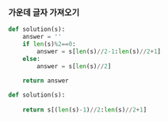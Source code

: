 ### 가운데 글자 가져오기

```python
def solution(s):
    answer = ''
    if len(s)%2==0:
        answer = s[len(s)//2-1:len(s)//2+1]
    else:
        answer = s[len(s)//2]
        
    return answer
```

```python
def solution(s):
        
    return s[(len(s)-1)//2:len(s)//2+1]
```

